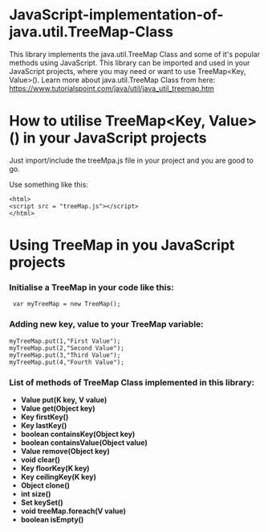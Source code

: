 # JavaScript-implementation-of-java.util.TreeMap-Class
This library implements the java.util.TreeMap Class and some of it's popular methods using JavaScript. This library can be imported and used in your JavaScript projects, where you may need or want to use TreeMap&lt;Key, Value>(). Learn more about java.util.TreeMap Class from here: https://www.tutorialspoint.com/java/util/java_util_treemap.htm 


# How to utilise TreeMap<Key, Value>() in your JavaScript projects
Just import/include the treeMpa.js file in your project and you are good to go.

Use something like this:

    <html>
    <script src = "treeMap.js"></script>
    </html>
    
# Using TreeMap in you JavaScript projects
### Initialise a TreeMap in your code like this:

     var myTreeMap = new TreeMap();
     
### Adding new key, value to your TreeMap variable:

    myTreeMap.put(1,"First Value");
    myTreeMap.put(2,"Second Value");
    myTreeMap.put(3,"Third Value");
    myTreeMap.put(4,"Fourth Value");
### List of methods of TreeMap Class implemented in this library:

* **Value put(K key, V value)**
* **Value get(Object key)**
* **Key firstKey()**
* **Key lastKey()**
* **boolean containsKey(Object key)**
* **boolean containsValue(Object value)**
* **Value remove(Object key)**
* **void clear()**
* **Key floorKey(K key)**
* **Key ceilingKey(K key)**
* **Object clone()**
* **int size()**
* **Set<K> keySet()**
* **void treeMap.foreach(V value)**
* **boolean isEmpty()**
